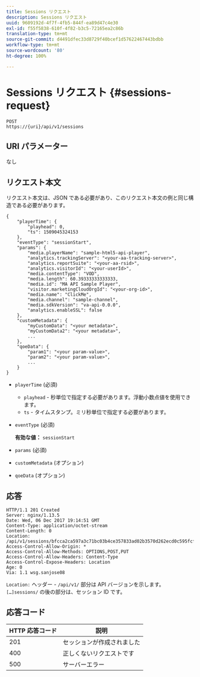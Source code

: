 ```yaml
---
title: Sessions リクエスト
description: Sessions リクエスト
uuid: 9609192d-4f7f-4fb5-844f-ea89d47c4e30
exl-id: f55f5838-610f-4f82-b3c5-72165ea2c86b
translation-type: tm+mt
source-git-commit: d4491dfec33d8729f40bcef1d57622467443bdbb
workflow-type: tm+mt
source-wordcount: '80'
ht-degree: 100%

---
```


# Sessions リクエスト {#sessions-request}

```
POST 
https://{uri}/api/v1/sessions
```

## URI パラメーター

なし

## リクエスト本文

リクエスト本文は、JSON である必要があり、このリクエスト本文の例と同じ構造である必要があります。

```
{ 
    "playerTime": { 
        "playhead": 0, 
        "ts": 1509045324153 
    }, 
    "eventType": "sessionStart", 
    "params": { 
        "media.playerName": "sample-html5-api-player", 
        "analytics.trackingServer": "<your-aa-tracking-server>", 
        "analytics.reportSuite": "<your-aa-rsid>", 
        "analytics.visitorId": "<your-userId>", 
        "media.contentType": "VOD", 
        "media.length": 60.39333333333333, 
        "media.id": "MA API Sample Player", 
        "visitor.marketingCloudOrgId": "<your-org-id>", 
        "media.name": "ClickMe", 
        "media.channel": "sample-channel", 
        "media.sdkVersion": "va-api-0.0.0", 
        "analytics.enableSSL": false 
    }, 
    "customMetadata": { 
        "myCustomData": "<your metadata>", 
        "myCustomData2": "<your metadata>", 
        ... 
    }, 
    "qoeData": { 
        "param1": "<your param-value>", 
        "param2": "<your param-value>", 
        ... 
    } 
}
```

* `playerTime` (必須)
   * `playhead` - 秒単位で指定する必要があります。浮動小数点値を使用できます。
   * `ts` - タイムスタンプ。ミリ秒単位で指定する必要があります。
* `eventType` (必須)

   **有効な値：** `sessionStart`
* `params` (必須)
* `customMetadata` (オプション)
* `qoeData` (オプション)

## 応答

```
HTTP/1.1 201 Created 
Server: nginx/1.13.5 
Date: Wed, 06 Dec 2017 19:14:51 GMT 
Content-Type: application/octet-stream 
Content-Length: 0 
Location: /api/v1/sessions/bfcca2ca597a3c71bc03b4ce357833ad02b3570d262ecd0c595fcf8f2ae4df58 
Access-Control-Allow-Origin: * 
Access-Control-Allow-Methods: OPTIONS,POST,PUT 
Access-Control-Allow-Headers: Content-Type 
Access-Control-Expose-Headers: Location 
Age: 0 
Via: 1.1 wsg.sanjose08
```

`Location:` ヘッダー - `/api/v1/` 部分は API バージョンを示します。`[…]sessions/` の後の部分は、セッション ID です。

## 応答コード

| HTTP 応答コード | 説明 |
|---|---|
| 201 | セッションが作成されました |
| 400 | 正しくないリクエストです |
| 500 | サーバーエラー |
